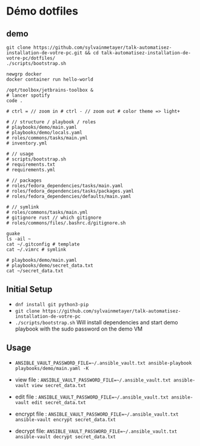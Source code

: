 # Démo dotfiles

## demo

```shell
git clone https://github.com/sylvainmetayer/talk-automatisez-installation-de-votre-pc.git && cd talk-automatisez-installation-de-votre-pc/dotfiles/
./scripts/bootstrap.sh

newgrp docker
docker container run hello-world

/opt/toolbox/jetbrains-toolbox &
# lancer spotify
code .

# ctrl = // zoom in # ctrl - // zoom out # color theme => light+

# // structure / playbook / roles
# playbooks/demo/main.yaml
# playbooks/demo/locals.yaml
# roles/commons/tasks/main.yml
# inventory.yml

# // usage
# scripts/bootstrap.sh
# requirements.txt
# requirements.yml

# // packages
# roles/fedora_dependencies/tasks/main.yaml
# roles/fedora_dependencies/tasks/packages.yaml
# roles/fedora_dependencies/defaults/main.yaml

# // symlink
# roles/commons/tasks/main.yml
# gitignore rust // which gitignore
# roles/commons/files/.bashrc.d/gitignore.sh

guake
ls -ail ~
cat ~/.gitconfig # template
cat ~/.vimrc # symlink

# playbooks/demo/main.yaml
# playbooks/demo/secret_data.txt
cat ~/secret_data.txt
```

## Initial Setup

- `dnf install git python3-pip`
- `git clone https://github.com/sylvainmetayer/talk-automatisez-installation-de-votre-pc`
- `./scripts/bootstrap.sh` Will install dependencies and start demo playbook with the sudo password on the demo VM

## Usage

- `ANSIBLE_VAULT_PASSWORD_FILE=~/.ansible_vault.txt ansible-playbook playbooks/demo/main.yaml -K`

- view file : `ANSIBLE_VAULT_PASSWORD_FILE=~/.ansible_vault.txt ansible-vault view secret_data.txt`
- edit file : `ANSIBLE_VAULT_PASSWORD_FILE=~/.ansible_vault.txt ansible-vault edit secret_data.txt`
- encrypt file : `ANSIBLE_VAULT_PASSWORD_FILE=~/.ansible_vault.txt ansible-vault encrypt secret_data.txt`
- decrypt file: `ANSIBLE_VAULT_PASSWORD_FILE=~/.ansible_vault.txt ansible-vault decrypt secret_data.txt`
